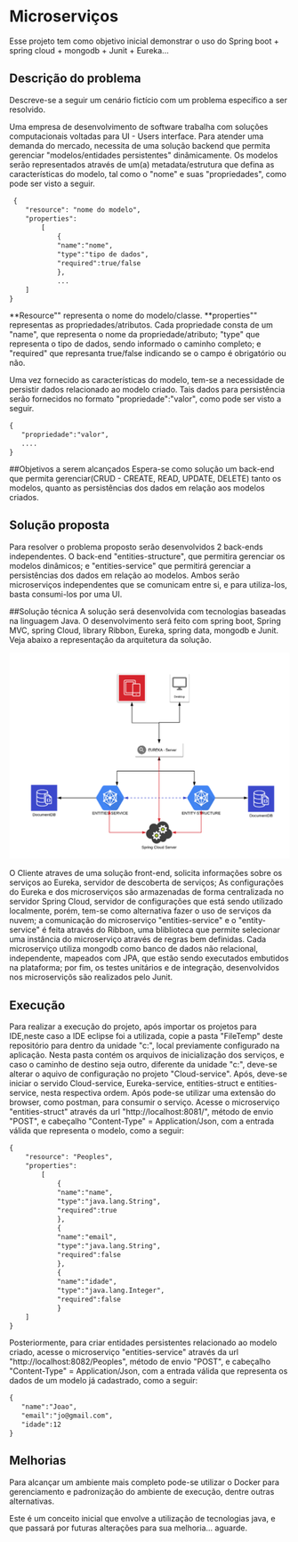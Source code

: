 # Microserviços
Esse projeto tem como objetivo inicial demonstrar o uso do Spring boot + spring cloud + mongodb + Junit + Eureka...

## Descrição do problema
Descreve-se a seguir um cenário fictício com um problema específico a ser resolvido. 

Uma empresa de desenvolvimento de software trabalha com soluções computacionais voltadas para UI - Users interface. Para atender uma demanda do mercado, necessita de uma solução backend que permita gerenciar "modelos/entidades persistentes" dinâmicamente. Os modelos serão representados através de um(a) metadata/estrutura que defina as características do modelo, tal como o "nome" e suas "propriedades", como pode ser visto a seguir.
```
 {
    "resource": "nome do modelo",
    "properties":
        [
            {
            "name":"nome",
            "type":"tipo de dados",
            "required":true/false
            },
            ...
    ]
}
```
**Resource"" representa o nome do modelo/classe.
**properties"" representas as propriedades/atributos. Cada propriedade consta de um "name", que representa o nome da propriedade/atributo; "type" que representa o tipo de dados, sendo informado o caminho completo; e "required" que represanta true/false indicando se o campo é obrigatório ou não.

Uma vez fornecido as características do modelo, tem-se a necessidade de persistir dados relacionado ao modelo criado. Tais dados para persistência serão fornecidos no formato "propriedade":"valor", como pode ser visto a seguir.
```
{
   "propriedade":"valor",
   ....
}
```

##Objetivos a serem alcançados
Espera-se como solução um back-end que permita gerenciar(CRUD - CREATE, READ, UPDATE, DELETE) tanto os modelos, quanto as persistências dos dados em relação aos modelos criados.

## Solução proposta
Para resolver o problema proposto serão desenvolvidos 2 back-ends independentes. O back-end "entities-structure", que permitira gerenciar os modelos dinâmicos; e "entities-service" que permitirá gerenciar a persistências dos dados em relação ao modelos. Ambos serão microserviços independentes que se comunicam entre si, e para utiliza-los, basta consumi-los por uma UI. 

##Solução técnica
A solução será desenvolvida com tecnologias baseadas na linguagem Java. O desenvolvimento será feito com spring boot, Spring MVC, spring Cloud, library Ribbon, Eureka, spring data, mongodb e Junit. Veja abaixo a representação da arquitetura da solução.

!["Modelo conceitual"](https://github.com/evertonhf/microservices/blob/master/imgs/modelo.png)

O Cliente atraves de uma solução front-end, solicita informações sobre os serviços ao Eureka, servidor de descoberta de serviços; As configurações do Eureka e dos microserviços são armazenadas de forma centralizada no servidor Spring Cloud, servidor de configurações que está sendo utilizado localmente, porém, tem-se como alternativa fazer o uso de serviços da nuvem; a comunicação do microserviço "entities-service" e o "entity-service" é feita através do Ribbon, uma bliblioteca que permite selecionar uma instância do microserviço através de regras bem definidas. Cada microserviço utiliza mongodb como banco de dados não relacional, independente, mapeados com JPA, que estão sendo executados embutidos na plataforma; por fim, os testes unitários e de integração, desenvolvidos nos microserviçõs são realizados pelo Junit.

## Execução
Para realizar a execução do projeto, após importar os projetos para IDE,neste caso a IDE eclipse foi a utilizada, copie a pasta "FileTemp" deste repositório para dentro da unidade "c:\", local previamente configurado na aplicação. Nesta pasta contém os arquivos de inicialização dos serviços, e caso o caminho de destino seja outro,  diferente da unidade "c:\", deve-se alterar o aquivo de configuração no projeto "Cloud-service". Após, deve-se iniciar o servido Cloud-service, Eureka-service, entities-struct e entities-service, nesta respectiva ordem. 
Após pode-se utilizar uma extensão do browser, como postman, para consumir o serviço. Acesse o microserviço "entities-struct" através da url "http://localhost:8081/", método de envio "POST", e  cabeçalho "Content-Type" = Application/Json, com a entrada válida que representa o modelo, como a seguir:

```
{
    "resource": "Peoples",
    "properties":
        [
            {
            "name":"name",
            "type":"java.lang.String",
            "required":true
            },
            {
            "name":"email",
            "type":"java.lang.String",
            "required":false
            },
            {
            "name":"idade",
            "type":"java.lang.Integer",
            "required":false
            }
    ]
}

```
Posteriormente, para criar entidades persistentes relacionado ao modelo criado, acesse o microserviço "entities-service"  através da url "http://localhost:8082/Peoples", método de envio "POST", e  cabeçalho "Content-Type" = Application/Json, com a entrada válida que representa os dados de um modelo já cadastrado, como a seguir:

```
{
   "name":"Joao",
   "email":"jo@gmail.com",
   "idade":12
}
```




## Melhorias

Para alcançar um ambiente mais completo pode-se utilizar o Docker para gerenciamento e padronização do ambiente de execução, dentre outras alternativas.

Este é um conceito inicial que envolve a utilização de tecnologias java, e que passará por futuras alterações para sua melhoria... aguarde.
